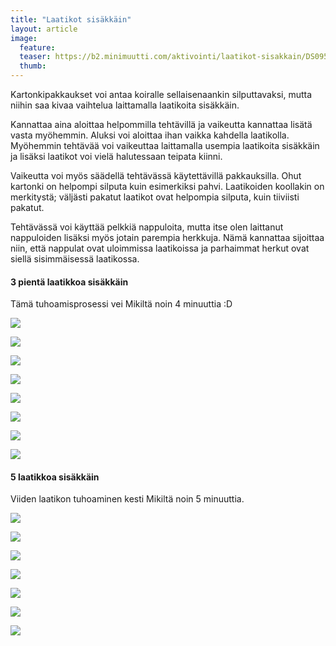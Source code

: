 ```yaml
---
title: "Laatikot sisäkkäin"
layout: article
image:
  feature:
  teaser: https://b2.minimuutti.com/aktivointi/laatikot-sisakkain/DS09520-245px.jpg
  thumb:
---
```


Kartonkipakkaukset voi antaa koiralle sellaisenaankin silputtavaksi, mutta niihin saa kivaa vaihtelua laittamalla laatikoita sisäkkäin.

Kannattaa aina aloittaa helpommilla tehtävillä ja vaikeutta kannattaa lisätä vasta myöhemmin. Aluksi voi aloittaa ihan vaikka kahdella laatikolla. Myöhemmin tehtävää voi vaikeuttaa laittamalla usempia laatikoita sisäkkäin ja lisäksi laatikot voi vielä halutessaan teipata kiinni.

Vaikeutta voi myös säädellä tehtävässä käytettävillä pakkauksilla. Ohut kartonki on helpompi silputa kuin esimerkiksi pahvi. Laatikoiden koollakin on merkitystä; väljästi pakatut laatikot ovat helpompia silputa, kuin tiiviisti pakatut.

Tehtävässä voi käyttää pelkkiä nappuloita, mutta itse olen laittanut nappuloiden lisäksi myös jotain parempia herkkuja. Nämä kannattaa sijoittaa niin, että nappulat ovat uloimmissa laatikoissa ja parhaimmat herkut ovat siellä sisimmäisessä laatikossa.

#### 3 pientä laatikkoa sisäkkäin

Tämä tuhoamisprosessi vei Mikiltä noin 4 minuuttia :D

![](https://b2.minimuutti.com/aktivointi/laatikot-sisakkain/DS09455-800px.jpg)

![](https://b2.minimuutti.com/aktivointi/laatikot-sisakkain/DS09520-800px.jpg)

![](https://b2.minimuutti.com/aktivointi/laatikot-sisakkain/DS09601-800px.jpg)

![](https://b2.minimuutti.com/aktivointi/laatikot-sisakkain/DS09633-800px.jpg)

![](https://b2.minimuutti.com/aktivointi/laatikot-sisakkain/DS09655-800px.jpg)

![](https://b2.minimuutti.com/aktivointi/laatikot-sisakkain/DS09706-800px.jpg)

![](https://b2.minimuutti.com/aktivointi/laatikot-sisakkain/DS09737-800px.jpg)

![](https://b2.minimuutti.com/aktivointi/laatikot-sisakkain/DS09448_-800px.jpg)

#### 5 laatikkoa sisäkkäin

Viiden laatikon tuhoaminen kesti Mikiltä noin 5 minuuttia.

![](https://b2.minimuutti.com/aktivointi/laatikot-sisakkain/DS12853-800px.jpg)

![](https://b2.minimuutti.com/aktivointi/laatikot-sisakkain/DS12875-800px.jpg)

![](https://b2.minimuutti.com/aktivointi/laatikot-sisakkain/DS13030-800px.jpg)

![](https://b2.minimuutti.com/aktivointi/laatikot-sisakkain/DS13061-800px.jpg)

![](https://b2.minimuutti.com/aktivointi/laatikot-sisakkain/DS13133-800px.jpg)

![](https://b2.minimuutti.com/aktivointi/laatikot-sisakkain/DS13161-800px.jpg)

![](https://b2.minimuutti.com/aktivointi/laatikot-sisakkain/Laatikot_sisakkain-kollaasi-800px.jpg)
